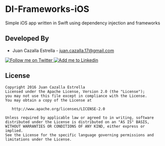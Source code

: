 # DI-Frameworks-iOS
Simple iOS app written in Swift using dependency injection and frameworks

Developed By
------------

* Juan Cazalla Estrella - <juan.cazalla.17@gmail.com>

<a href="https://twitter.com/juan_cazalla">
  <img alt="Follow me on Twitter" src="https://g.twimg.com/dev/documentation/image/Twitter_logo_blue_48.png" />
</a>
<a href="https://es.linkedin.com/in/juancazalla17">
  <img alt="Add me to Linkedin" src="https://static.licdn.com/scds/common/u/images/logos/favicons/v1/favicon.ico" />
</a>

License
-------

    Copyright 2016 Juan Cazalla Estrella
    Licensed under the Apache License, Version 2.0 (the "License");
    you may not use this file except in compliance with the License.
    You may obtain a copy of the License at

       http://www.apache.org/licenses/LICENSE-2.0

    Unless required by applicable law or agreed to in writing, software
    distributed under the License is distributed on an "AS IS" BASIS,
    WITHOUT WARRANTIES OR CONDITIONS OF ANY KIND, either express or implied.
    See the License for the specific language governing permissions and
    limitations under the License.
    
